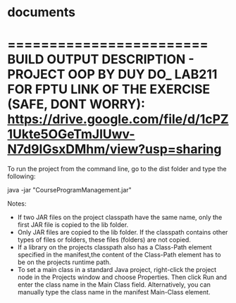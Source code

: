 # documents
 ========================
BUILD OUTPUT DESCRIPTION - PROJECT OOP BY DUY DO_ LAB211 FOR FPTU
LINK OF THE EXERCISE (SAFE, DONT WORRY): https://drive.google.com/file/d/1cPZ1Ukte5OGeTmJlUwv-N7d9lGsxDMhm/view?usp=sharing
========================


To run the project from the command line, go to the dist folder and
type the following:

java -jar "CourseProgramManagement.jar" 


Notes:

* If two JAR files on the project classpath have the same name, only the first
JAR file is copied to the lib folder.
* Only JAR files are copied to the lib folder.
If the classpath contains other types of files or folders, these files (folders)
are not copied.
* If a library on the projects classpath also has a Class-Path element
specified in the manifest,the content of the Class-Path element has to be on
the projects runtime path.
* To set a main class in a standard Java project, right-click the project node
in the Projects window and choose Properties. Then click Run and enter the
class name in the Main Class field. Alternatively, you can manually type the
class name in the manifest Main-Class element.
